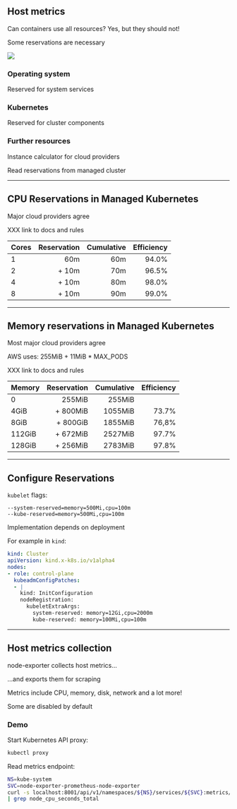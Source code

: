 ## Host metrics

Can containers use all resources? Yes, but they should not!

Some reservations are necessary [](https://kubernetes.io/docs/tasks/administer-cluster/reserve-compute-resources/)

![](100_monitoring/prometheus/reservations.drawio.svg) <!-- .element: style="float: right; width: 40%;" -->

### Operating system

Reserved for system services

### Kubernetes

Reserved for cluster components

### Further resources

Instance calculator for cloud providers [](https://learnk8s.io/kubernetes-instance-calculator)

Read reservations from managed cluster [](https://github.com/learnk8s/kubernetes-resource-inspector)

---

## CPU Reservations in Managed Kubernetes

Major cloud providers agree

XXX link to docs and rules

| Cores | Reservation    | Cumulative | Efficiency |
|-------|---------------:|-----------:|-----------:|
| 1     |   60m          | 60m        | 94.0%      |
| 2     | + 10m          | 70m        | 96.5%      |
| 4     | + 10m          | 80m        | 98.0%      |
| 8     | + 10m          | 90m        | 99.0%      |

---

## Memory reservations in Managed Kubernetes

Most major cloud providers agree

AWS uses: 255MiB + 11MiB * MAX_PODS

XXX link to docs and rules

| Memory | Reservation | Cumulative | Efficiency |
|--------|------------:|-----------:|-----------:|
| 0      |   255MiB    | 255MiB     |            |
| 4GiB   | + 800MiB    | 1055MiB    | 73.7%      |
| 8GiB   | + 800GiB    | 1855MiB    | 76,8%      |
| 112GiB | + 672MiB    | 2527MiB    | 97.7%      |
| 128GiB | + 256MiB    | 2783MiB    | 97.8%      |

---

## Configure Reservations

`kubelet` flags:

```plaintext
--system-reserved=memory=500Mi,cpu=100m
--kube-reserved=memory=500Mi,cpu=100m
```

Implementation depends on deployment

For example in `kind`:

```yaml
kind: Cluster
apiVersion: kind.x-k8s.io/v1alpha4
nodes:
- role: control-plane
  kubeadmConfigPatches:
  - |
    kind: InitConfiguration
    nodeRegistration:
      kubeletExtraArgs:
        system-reserved: memory=12Gi,cpu=2000m
        kube-reserved: memory=100Mi,cpu=100m
```

---

## Host metrics collection

node-exporter [](https://github.com/prometheus/node_exporter) collects host metrics...

...and exports them for scraping

Metrics [](https://github.com/prometheus/node_exporter#collectors) include CPU, memory, disk, network and a lot more!

Some are disabled by default [](https://github.com/prometheus/node_exporter#disabled-by-default)

### Demo

Start Kubernetes API proxy:

```bash
kubectl proxy
```

Read metrics endpoint:

```bash
NS=kube-system
SVC=node-exporter-prometheus-node-exporter
curl -s localhost:8001/api/v1/namespaces/${NS}/services/${SVC}:metrics/proxy/metrics \
| grep node_cpu_seconds_total
```
